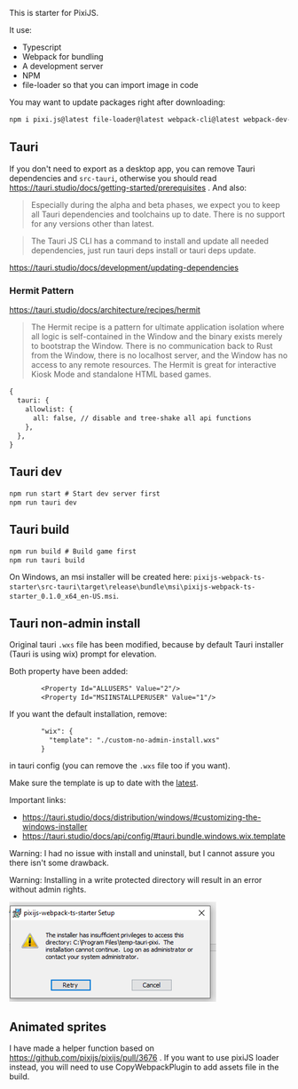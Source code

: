 This is starter for PixiJS.

It use:

- Typescript
- Webpack for bundling
- A development server
- NPM
- file-loader so that you can import image in code

You may want to update packages right after downloading:

```sh
npm i pixi.js@latest file-loader@latest webpack-cli@latest webpack-dev-server@latest ts-loader@latest webpack@latest typescript@latest
```

## Tauri

If you don't need to export as a desktop app, you can remove Tauri dependencies and `src-tauri`,
otherwise you should read https://tauri.studio/docs/getting-started/prerequisites .
And also:

> Especially during the alpha and beta phases, we expect you to keep all Tauri dependencies and toolchains up to date.
> There is no support for any versions other than latest.

> The Tauri JS CLI has a command to install and update all needed dependencies, just run tauri deps install or tauri deps update.

https://tauri.studio/docs/development/updating-dependencies

### Hermit Pattern

https://tauri.studio/docs/architecture/recipes/hermit

> The Hermit recipe is a pattern for ultimate application isolation where all logic is self-contained in the
> Window and the binary exists merely to bootstrap the Window. There is no communication back to Rust from the Window,
> there is no localhost server, and the Window has no access to any remote resources.
> The Hermit is great for interactive Kiosk Mode and standalone HTML based games.

```json5
{
  tauri: {
    allowlist: {
      all: false, // disable and tree-shake all api functions
    },
  },
}
```

## Tauri dev

```shell
npm run start # Start dev server first
npm run tauri dev
```

## Tauri build

```shell
npm run build # Build game first
npm run tauri build
```

On Windows, an msi installer will be created here:
`pixijs-webpack-ts-starter\src-tauri\target\release\bundle\msi\pixijs-webpack-ts-starter_0.1.0_x64_en-US.msi`.

## Tauri non-admin install

Original tauri `.wxs` file has been modified, because by default Tauri installer (Tauri is using wix) prompt for elevation.

Both property have been added:

```
        <Property Id="ALLUSERS" Value="2"/>
        <Property Id="MSIINSTALLPERUSER" Value="1"/>
```

If you want the default installation, remove:

```
        "wix": {
          "template": "./custom-no-admin-install.wxs"
        }
```

in tauri config (you can remove the `.wxs` file too if you want).

Make sure the template is up to date with the [latest](https://github.com/tauri-apps/tauri/blob/dev/tooling/bundler/src/bundle/windows/templates/main.wxs).

Important links:

- https://tauri.studio/docs/distribution/windows/#customizing-the-windows-installer
- https://tauri.studio/docs/api/config/#tauri.bundle.windows.wix.template

Warning: I had no issue with install and uninstall, but I cannot assure you there isn't some drawback.

Warning: Installing in a write protected directory will result in an error without admin rights.

![readme-img/img_5.png](readme-img/img_5.png)

## Animated sprites

I have made a helper function based on https://github.com/pixijs/pixijs/pull/3676 .
If you want to use pixiJS loader instead, you will need to use CopyWebpackPlugin to add
assets file in the build.
